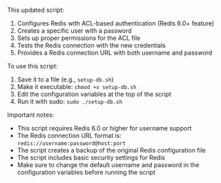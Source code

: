 This updated script:

1. Configures Redis with ACL-based authentication (Redis 6.0+ feature)
2. Creates a specific user with a password
3. Sets up proper permissions for the ACL file
4. Tests the Redis connection with the new credentials
5. Provides a Redis connection URL with both username and password

To use this script:

1. Save it to a file (e.g., `setup-db.sh`)
2. Make it executable: `chmod +x setup-db.sh`
3. Edit the configuration variables at the top of the script
4. Run it with sudo: `sudo ./setup-db.sh`

Important notes:

- This script requires Redis 6.0 or higher for username support
- The Redis connection URL format is: `redis://username:password@host:port`
- The script creates a backup of the original Redis configuration file
- The script includes basic security settings for Redis
- Make sure to change the default username and password in the configuration variables before running the script

